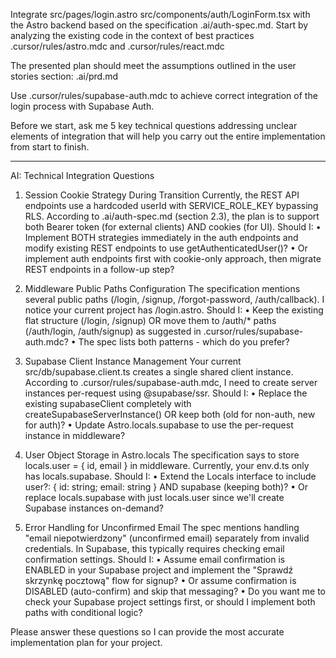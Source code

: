 Integrate src/pages/login.astro src/components/auth/LoginForm.tsx with the Astro backend based on the specification .ai/auth-spec.md. Start by analyzing the existing code in the context of best practices .cursor/rules/astro.mdc and .cursor/rules/react.mdc

The presented plan should meet the assumptions outlined in the user stories section: .ai/prd.md

Use .cursor/rules/supabase-auth.mdc to achieve correct integration of the login process with Supabase Auth.

Before we start, ask me 5 key technical questions addressing unclear elements of integration that will help you carry out the entire implementation from start to finish.

---
AI:
Technical Integration Questions

1. Session Cookie Strategy During Transition
Currently, the REST API endpoints use a hardcoded userId with SERVICE_ROLE_KEY bypassing RLS. According to .ai/auth-spec.md (section 2.3), the plan is to support both Bearer token (for external clients) AND cookies (for UI). Should I:
•  Implement BOTH strategies immediately in the auth endpoints and modify existing REST endpoints to use getAuthenticatedUser()?
•  Or implement auth endpoints first with cookie-only approach, then migrate REST endpoints in a follow-up step?

2. Middleware Public Paths Configuration
The specification mentions several public paths (/login, /signup, /forgot-password, /auth/callback). I notice your current project has /login.astro. Should I:
•  Keep the existing flat structure (/login, /signup) OR move them to /auth/* paths (/auth/login, /auth/signup) as suggested in .cursor/rules/supabase-auth.mdc?
•  The spec lists both patterns - which do you prefer?

3. Supabase Client Instance Management
Your current src/db/supabase.client.ts creates a single shared client instance. According to .cursor/rules/supabase-auth.mdc, I need to create server instances per-request using @supabase/ssr. Should I:
•  Replace the existing supabaseClient completely with createSupabaseServerInstance() OR keep both (old for non-auth, new for auth)?
•  Update Astro.locals.supabase to use the per-request instance in middleware?

4. User Object Storage in Astro.locals
The specification says to store locals.user = { id, email } in middleware. Currently, your env.d.ts only has locals.supabase. Should I:
•  Extend the Locals interface to include user?: { id: string; email: string } AND supabase (keeping both)?
•  Or replace locals.supabase with just locals.user since we'll create Supabase instances on-demand?

5. Error Handling for Unconfirmed Email
The spec mentions handling "email niepotwierdzony" (unconfirmed email) separately from invalid credentials. In Supabase, this typically requires checking email confirmation settings. Should I:
•  Assume email confirmation is ENABLED in your Supabase project and implement the "Sprawdź skrzynkę pocztową" flow for signup?
•  Or assume confirmation is DISABLED (auto-confirm) and skip that messaging?
•  Do you want me to check your Supabase project settings first, or should I implement both paths with conditional logic?

Please answer these questions so I can provide the most accurate implementation plan for your project.
